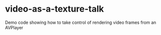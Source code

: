 # video-as-a-texture-talk
Demo code showing how to take control of rendering video frames from an AVPlayer
